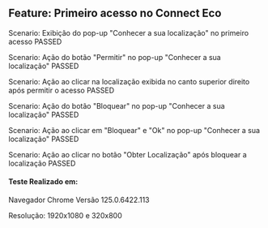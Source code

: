 ## Feature: Primeiro acesso no Connect Eco

Scenario: Exibição do pop-up "Conhecer a sua localização" no primeiro acesso PASSED

Scenario: Ação do botão "Permitir" no pop-up "Conhecer a sua localização" PASSED

Scenario: Ação ao clicar na localização exibida no canto superior direito após permitir o acesso PASSED

Scenario: Ação do botão "Bloquear" no pop-up "Conhecer a sua localização" PASSED 

Scenario: Ação ao clicar em "Bloquear" e "Ok" no pop-up "Conhecer a sua localização" PASSED

Scenario: Ação ao clicar no botão "Obter Localização" após bloquear a localização PASSED

#### Teste Realizado em:

  Navegador Chrome Versão 125.0.6422.113
  
  Resolução: 1920x1080 e 320x800
